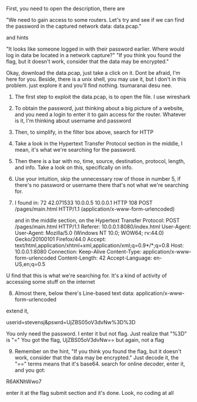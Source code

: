 

First, you need to open the description, there are 

"We need to gain access to some routers. Let's try and see if we can find the password in the captured network data: data.pcap."

and hints

"It looks like someone logged in with their password earlier. Where would log in data be located in a network capture?"
"If you think you found the flag, but it doesn't work, consider that the data may be encrypted."

Okay, download the data.pcap, just take a click on it. Dont be afraid, I'm here for you.
Beside, there is a unix shell, you may use it, but I don't in this problem. just explore it and you'll find nothing. tsumaranai desu nee.

1. The first step to exploit the data.pcap, is to open the file. I use wireshark
2. To obtain the password, just thinking about a big picture of a website, and you need a login to enter it to gain access for the router.
   Whatever is it, I'm thinking about username and password
3. Then, to simplify, in the filter box above, search for HTTP
4. Take a look in the Hypertext Transfer Protocol section in the middle, I mean, it's what we're searching for the password. 
5. Then there is a bar with no, time, source, destination, protocol, length, and info. Take a look on this, specifically on info.
6. Use your intuition, skip the unnecessary row of those in number 5, if there's no password or username there that's not what we're searching for.
7. I found in:
   72	42.071533	10.0.0.5	10.0.0.1	HTTP	108	POST /pages/main.html HTTP/1.1  (application/x-www-form-urlencoded)
   
   and in the middle section, on the Hypertext Transfer Protocol:
   POST /pages/main.html HTTP/1.1
  Referer: 10.0.0.1:8080/index.html
  User-Agent: User-Agent: Mozilla/5.0 (Windows NT 10.0; WOW64; rv:44.0) Gecko/20100101 Firefox/44.0
  Accept: text/html,application/xhtml+xml,application/xml;q=0.9*/*;q=0.8
  Host: 10.0.0.1:8080
  Connection: Keep-Alive
  Content-Type: application/x-www-form-urlencoded
  Content-Length: 42
  Accept-Language: en-US,en;q=0.5
  
  U find that this is what we're searching for. It's a kind of activity of accessing some stuff on the internet
  
8. Almost there, below there's 
  Line-based text data: application/x-www-form-urlencoded
  
  extend it,
  
  userid=stevensj&pswrd=UjZBS05oV3dvNw%3D%3D
  
  You only need the password. I enter it but not flag. Just realize that "%3D" is "="
  You got the flag, UjZBS05oV3dvNw==
  but again, not a flag 

9. Remember on the hint,
  "If you think you found the flag, but it doesn't work, consider that the data may be encrypted."
  Just decode it, the "==" terms means that it's base64. search for online decoder, enter it, and you got:
  
  R6AKNhWwo7
  
  enter it at the flag submit section and it's done. Look, no coding at all
   
